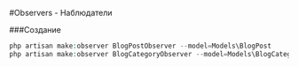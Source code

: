 #Observers - Наблюдатели

###Создание
```php
php artisan make:observer BlogPostObserver --model=Models\BlogPost
php artisan make:observer BlogCategoryObserver --model=Models\BlogCategory
```
